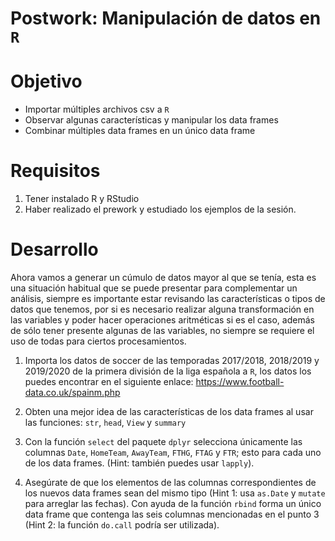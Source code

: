 # Postwork: Manipulación de datos en `R`

# Objetivo

- Importar múltiples archivos csv a `R`
- Observar algunas características y manipular los data frames
- Combinar múltiples data frames en un único data frame

# Requisitos

1. Tener instalado R y RStudio
2. Haber realizado el prework y estudiado los ejemplos de la sesión.

# Desarrollo

Ahora vamos a generar un cúmulo de datos mayor al que se tenía, esta es una situación habitual que se puede presentar para complementar un análisis, siempre es importante estar revisando las características o tipos de datos que tenemos, por si es necesario realizar alguna transformación en las variables y poder hacer operaciones aritméticas si es el caso, además de sólo tener presente algunas de las variables, no siempre se requiere el uso de todas para ciertos procesamientos.

1. Importa los datos de soccer de las temporadas 2017/2018, 2018/2019 y 2019/2020 de la primera división de la liga española a `R`, los datos los puedes encontrar en el siguiente enlace: https://www.football-data.co.uk/spainm.php

2. Obten una mejor idea de las características de los data frames al usar las funciones: `str`, `head`, `View` y `summary`

3. Con la función `select` del paquete `dplyr` selecciona únicamente las columnas `Date`, `HomeTeam`, `AwayTeam`, `FTHG`, `FTAG` y `FTR`; esto para cada uno de los data frames. (Hint: también puedes usar `lapply`).

4. Asegúrate de que los elementos de las columnas correspondientes de los nuevos data frames sean del mismo tipo (Hint 1: usa `as.Date` y `mutate` para arreglar las fechas). Con ayuda de la función `rbind` forma un único data frame que contenga las seis columnas mencionadas en el punto 3 (Hint 2: la función `do.call` podría ser utilizada).
